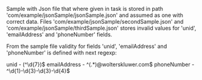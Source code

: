Sample with Json file that where given in task is stored in path 'com/example/jsonSample/jsonSample.json' and assumed as one with correct data.
Files 'com/example/jsonSample/secondSample.json' and 'com/example/jsonSample/thirdSample.json'
stores invalid values for 'unid', 'emailAddress' and 'phoneNumber' fields.

From the sample file validity for fields 'unid', 'emailAddress' and 'phoneNumber' is defined with next regexp:

unid         - (^\\d{7})$
emailAddress - ^(.*)@wolterskluwer.com$
phoneNumber  - ^\\d{1}-\\d{3}-\\d{3}-\\d{4}$

